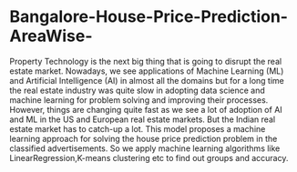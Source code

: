 # Bangalore-House-Price-Prediction-AreaWise-
Property Technology is the next big thing that is going to disrupt the real estate market. Nowadays, we see applications of Machine Learning (ML) and Artificial Intelligence (AI) in almost all the domains but for a long time the real estate industry was quite slow in adopting data science and machine learning for problem solving and improving their processes.  However, things are changing quite fast as we see a lot of adoption of AI and ML in the US and European real estate markets. But the Indian real estate market has to catch-up a lot. This model proposes a machine learning approach for solving the house price prediction problem in the classified advertisements. So we apply machine learning algorithms like LinearRegression,K-means clustering etc to find out groups and accuracy.
